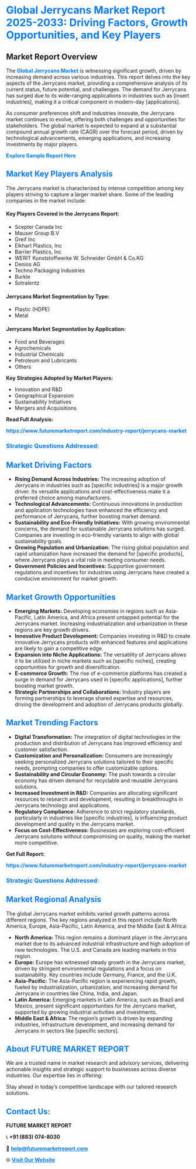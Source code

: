 <h1 style="color: #007BFF;">Global Jerrycans Market Report 2025-2033: Driving Factors, Growth Opportunities, and Key Players</h1>

<section id="overview">
<h2>Market Report Overview</h2>
<p>The <a href="https://www.futuremarketreport.com/industry-report/jerrycans-market" style="color: #007BFF; text-decoration: none;"><strong>Global Jerrycans Market</strong></a> is witnessing significant growth, driven by increasing demand across various industries. This report delves into the key aspects of the Jerrycans market, providing a comprehensive analysis of its current status, future potential, and challenges. The demand for Jerrycans has surged due to its wide-ranging applications in industries such as [insert industries], making it a critical component in modern-day [applications].</p>
<p>As consumer preferences shift and industries innovate, the Jerrycans market continues to evolve, offering both challenges and opportunities for stakeholders. The global market is expected to expand at a substantial compound annual growth rate (CAGR) over the forecast period, driven by technological advancements, emerging applications, and increasing investments by major players.</p>
</section>

<section id="overview">
<p><a href="https://www.futuremarketreport.com/request-sample/reportId=87839" style="color: #007BFF; text-decoration: none;"><strong>Explore Sample Report Here</strong></a></p>
</section>

<section id="key-players">
<h2 style="color: #007BFF;">Market Key Players Analysis</h2>
<p>The Jerrycans market is characterized by intense competition among key players striving to capture a larger market share. Some of the leading companies in the market include:</p>
<h4>Key Players Covered in the Jerrycans Report:</h4>
<ul><li>Scepter Canada Inc</li><li>Mauser Group B.V</li><li>Greif Inc</li><li>Elkhart Plastics, Inc</li><li>Barrier Plastics, Inc</li><li>WERIT Kunststoffwerke W. Schneider GmbH &amp; Co.KG</li><li>Denios AG</li><li>Techno Packaging Industries</li><li>Burkle</li><li>Sotralentz</li></ul>
<h4>Jerrycans Market Segmentation by Type:</h4>
<ul><li>Plastic (HDPE)</li><li>Metal</li></ul>

<h4>Jerrycans Market Segmentation by Application:</h4>
<ul><li>Food and Beverages</li><li>Agrochemicals</li><li>Industrial Chemicals</li><li>Petroleum and Lubricants</li><li>Others</li></ul>
<p><strong>Key Strategies Adopted by Market Players:</strong></p>
<ul>
<li>Innovation and R&D</li>
<li>Geographical Expansion</li>
<li>Sustainability Initiatives</li>
<li>Mergers and Acquisitions</li>
</ul>
</section>

<section>
<p><strong>Read Full Analysis: </strong></p><a href="https://www.futuremarketreport.com/industry-report/jerrycans-market" style="color: #007BFF; text-decoration: none;"><strong>https://www.futuremarketreport.com/industry-report/jerrycans-market</strong></a>
<h3 style="color: #007BFF;">Strategic Questions Addressed:</h3>
</section>

<section id="driving-factors">
<h2 style="color: #007BFF;">Market Driving Factors</h2>
<ul>
<li><strong>Rising Demand Across Industries:</strong> The increasing adoption of Jerrycans in industries such as [specific industries] is a major growth driver. Its versatile applications and cost-effectiveness make it a preferred choice among manufacturers.</li>
<li><strong>Technological Advancements:</strong> Continuous innovations in production and application technologies have enhanced the efficiency and performance of Jerrycans, further boosting market demand.</li>
<li><strong>Sustainability and Eco-Friendly Initiatives:</strong> With growing environmental concerns, the demand for sustainable Jerrycans solutions has surged. Companies are investing in eco-friendly variants to align with global sustainability goals.</li>
<li><strong>Growing Population and Urbanization:</strong> The rising global population and rapid urbanization have increased the demand for [specific products], where Jerrycans plays a vital role in meeting consumer needs.</li>
<li><strong>Government Policies and Incentives:</strong> Supportive government regulations and incentives for industries using Jerrycans have created a conducive environment for market growth.</li>
</ul>
</section>

<section id="growth-opportunities">
<h2 style="color: #007BFF;">Market Growth Opportunities</h2>
<ul>
<li><strong>Emerging Markets:</strong> Developing economies in regions such as Asia-Pacific, Latin America, and Africa present untapped potential for the Jerrycans market. Increasing industrialization and urbanization in these regions are key growth drivers.</li>
<li><strong>Innovative Product Development:</strong> Companies investing in R&D to create innovative Jerrycans products with enhanced features and applications are likely to gain a competitive edge.</li>
<li><strong>Expansion into Niche Applications:</strong> The versatility of Jerrycans allows it to be utilized in niche markets such as [specific niches], creating opportunities for growth and diversification.</li>
<li><strong>E-commerce Growth:</strong> The rise of e-commerce platforms has created a surge in demand for Jerrycans used in [specific applications], further boosting market growth.</li>
<li><strong>Strategic Partnerships and Collaborations:</strong> Industry players are forming partnerships to leverage shared expertise and resources, driving the development and adoption of Jerrycans products globally.</li>
</ul>
</section>

<section id="trending-factors">
<h2 style="color: #007BFF;">Market Trending Factors</h2>
<ul>
<li><strong>Digital Transformation:</strong> The integration of digital technologies in the production and distribution of Jerrycans has improved efficiency and customer satisfaction.</li>
<li><strong>Customization and Personalization:</strong> Consumers are increasingly seeking personalized Jerrycans solutions tailored to their specific needs, prompting companies to offer customizable options.</li>
<li><strong>Sustainability and Circular Economy:</strong> The push towards a circular economy has driven demand for recyclable and reusable Jerrycans solutions.</li>
<li><strong>Increased Investment in R&D:</strong> Companies are allocating significant resources to research and development, resulting in breakthroughs in Jerrycans technology and applications.</li>
<li><strong>Regulatory Compliance:</strong> Adherence to strict regulatory standards, particularly in industries like [specific industries], is influencing product development and quality in the Jerrycans market.</li>
<li><strong>Focus on Cost-Effectiveness:</strong> Businesses are exploring cost-efficient Jerrycans solutions without compromising on quality, making the market more competitive.</li>
</ul>
</section>

<section>
<p><strong>Get Full Report: </strong></p><a href="https://www.futuremarketreport.com/industry-report/jerrycans-market" style="color: #007BFF; text-decoration: none;"><strong>https://www.futuremarketreport.com/industry-report/jerrycans-market</strong></a>
<h3 style="color: #007BFF;">Strategic Questions Addressed:</h3>
</section>


<section id="regional-analysis">
<h2 style="color: #007BFF;">Market Regional Analysis</h2>
<p>The global Jerrycans market exhibits varied growth patterns across different regions. The key regions analyzed in this report include North America, Europe, Asia-Pacific, Latin America, and the Middle East & Africa:</p>
<ul>
<li><strong>North America:</strong> This region remains a dominant player in the Jerrycans market due to its advanced industrial infrastructure and high adoption of new technologies. The U.S. and Canada are leading markets in this region.</li>
<li><strong>Europe:</strong> Europe has witnessed steady growth in the Jerrycans market, driven by stringent environmental regulations and a focus on sustainability. Key countries include Germany, France, and the U.K.</li>
<li><strong>Asia-Pacific:</strong> The Asia-Pacific region is experiencing rapid growth, fueled by industrialization, urbanization, and increasing demand for Jerrycans in countries like China, India, and Japan.</li>
<li><strong>Latin America:</strong> Emerging markets in Latin America, such as Brazil and Mexico, present significant opportunities for the Jerrycans market, supported by growing industrial activities and investments.</li>
<li><strong>Middle East & Africa:</strong> The region’s growth is driven by expanding industries, infrastructure development, and increasing demand for Jerrycans in sectors like [specific sectors].</li>
</ul>
</section>

<footer>
<h2 style="color: #007BFF;">About FUTURE MARKET REPORT</h2>
<p>We are a trusted name in market research and advisory services, delivering actionable insights and strategic support to businesses across diverse industries. Our expertise lies in offering:</p>

<p>Stay ahead in today’s competitive landscape with our tailored research solutions.</p>

<h2 style="color: #007BFF;">Contact Us:</h2>
<p><strong>FUTURE MARKET REPORT</strong></p>
<p>📞 <strong>+91 (883) 074-8030</strong></p>
<p>📧 <strong><a href="mailto:help@futuremarketreport.com" style="color: #007BFF;">help@futuremarketreport.com</a></strong></p>
<p>🌐 <strong><a href="https://www.futuremarketreport.com/" style="color: #007BFF;">Visit Our Website</a></strong></p>
</footer>